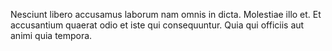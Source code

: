 Nesciunt libero accusamus laborum nam omnis in dicta.
Molestiae illo et.
Et accusantium quaerat odio et iste qui consequuntur.
Quia qui officiis aut animi quia tempora.